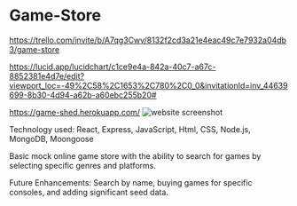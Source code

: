 # Game-Store

https://trello.com/invite/b/A7qg3Cwv/8132f2cd3a21e4eac49c7e7932a04db3/game-store

https://lucid.app/lucidchart/c1ce9e4a-842a-40c7-a67c-8852381e4d7e/edit?viewport_loc=-49%2C58%2C1653%2C780%2C0_0&invitationId=inv_44639699-8b30-4d94-a62b-a60ebc255b20#

https://game-shed.herokuapp.com/
![website screenshot](https://user-images.githubusercontent.com/107224834/185190714-b6f68864-0d0b-444a-857b-502aa1c9f3fd.png)

Technology used: React, Express, JavaScript, Html, CSS, Node.js, MongoDB, Moongoose

Basic mock online game store with the ability to search for games by selecting specific genres and platforms. 

Future Enhancements: Search by name, buying games for specific consoles, and adding significant seed data.

